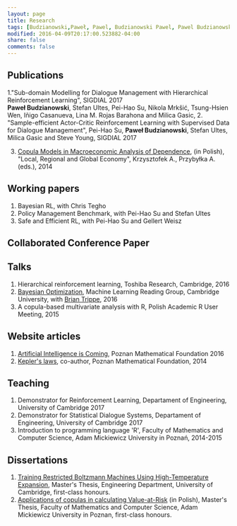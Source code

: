 ```yaml
---
layout: page
title: Research
tags: [Budzianowski,Paweł, Pawel, Budzianowski Pawel, Pawel Budzianowski, pawelbudzianowski, pawel budzianowski, research page]
modified: 2016-04-09T20:17:00.523882-04:00
share: false
comments: false
---
```


## Publications
1."Sub-domain Modelling for Dialogue Management with Hierarchical Reinforcement Learning", SIGDIAL 2017
<br />
<b>Paweł Budzianowski</b>, Stefan Ultes, Pei-Hao Su, Nikola Mrkšić, Tsung-Hsien Wen, Iñigo Casanueva, Lina M. Rojas Barahona and Milica Gasic,
2. "Sample-efficient Actor-Critic Reinforcement Learning with Supervised Data for Dialogue Management", Pei-Hao Su, <b>Paweł Budzianowski</b>, Stefan Ultes, Milica Gasic and Steve Young, SIGDIAL 2017 

3. [Copula Models in Macroeconomic Analysis of Dependence](http://www.atwydawnictwo.pl/katalog-ksiazek/ekonomiaizarzadzanie/item/115-ekonomia-w-ujeciu-globalnym-regionalnym-i-lokalnym), (in Polish), "Local, Regional and Global Economy", Krzysztofek A., Przybyłka A. (eds.), 2014

## Working papers
1. Bayesian RL, with Chris Tegho 
2. Policy Management Benchmark, with Pei-Hao Su and Stefan Ultes
3. Safe and Efficient RL, with Pei-Hao Su and Gellert Weisz

## Collaborated Conference Paper 

## Talks
1. Hierarchical reinforcement learning, Toshiba Research, Cambridge, 2016 
2. [Bayesian Optimization](https://github.com/budzianowski/budzianowski.github.io/blob/master/data/bayOptMLG.pdf), Machine Learning Reading Group, Cambridge University, with [Brian Trippe](http://www.briantrippe.com/), 2016
3. A copula-based multivariate analysis with R, Polish Academic R User Meeting, 2015

## Website articles
1. [Artificial Intelligence is Coming](https://matematyka.poznan.pl/artykul/sztuczna-inteligencja-nadchodzi-czyli-krotki-poradnik-jak-zbudowac-inteligentna-maszyne/#easy-footnote-3), Poznan Mathematical Foundation 2016
2. [Kepler's laws](https://matematyka.poznan.pl/artykul/prawa-keplera/), co-author, Poznan Mathematical Foundation, 2014

## Teaching
1. Demonstrator for Reinforcement Learning, Departament of Engineering, University of Cambridge 2017
2. Demonstrator for Statistical Dialogue Systems, Departament of Engineering, University of Cambridge 2017
3. Introduction to programming language 'R', Faculty of Mathematics and Computer Science, Adam Mickiewicz University in Poznań, 2014-2015

## Dissertations
1. [Training Restricted Boltzmann Machines Using High-Temperature Expansion](https://github.com/budzianowski/DBN/blob/master/thesis/thesis.pdf), Master's Thesis, Engineering Department, University of Cambridge, first-class honours.
2. [Applications of copulas in calculating Value-at-Risk](https://github.com/budzianowski/budzianowski.github.io/blob/master/data/Pawe%C5%82_Budzianowski.pdf) (in Polish), Master's Thesis, Faculty of Mathematics and Computer Science, Adam Mickiewicz University in Poznan, first-class honours.


